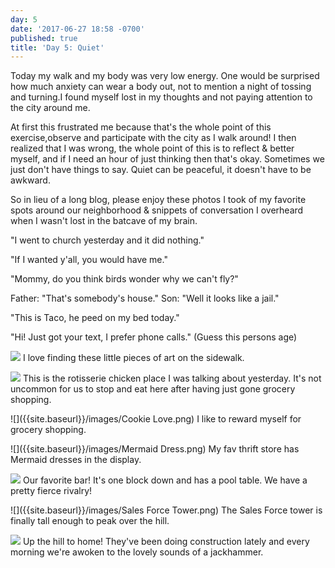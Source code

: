 ```yaml
---
day: 5
date: '2017-06-27 18:58 -0700'
published: true
title: 'Day 5: Quiet'
---
```

Today my walk and my body was very low energy. One would be surprised how much anxiety can wear a body out, not to mention a night of tossing and turning.I found myself lost in my thoughts and not paying attention to the city around me. 

At first this frustrated me because that's the whole point of this exercise,observe and participate with the city as I walk around! I then realized that I was wrong, the whole point of this is to reflect & better  myself, and if I need an hour of just thinking then that's okay. Sometimes we just don't have things to say. Quiet can be peaceful, it doesn't have to be awkward. 

So in lieu of a long blog, please enjoy these photos I took of my favorite spots around our neighborhood & snippets of conversation I overheard when I wasn't lost in the batcave of my brain.

"I went to church yesterday and it did nothing."   

"If I wanted y'all, you would have me."  

"Mommy, do you think birds wonder why we can't fly?"  

Father: "That's somebody's house." 
Son: "Well it looks like a jail."  

"This is Taco, he peed on my bed today." 

"Hi! Just got your text, I prefer phone calls."  (Guess this persons age)

![]({{site.baseurl}}/images/Bear.png)
I love finding these little pieces of art on the sidewalk.

![]({{site.baseurl}}/images/Bite.png)
This is the rotisserie chicken place I was talking about yesterday. It's not uncommon for us to stop and eat here after having just gone grocery shopping.

![]({{site.baseurl}}/images/Cookie Love.png)
I like to reward myself for grocery shopping.

![]({{site.baseurl}}/images/Mermaid Dress.png)
My fav thrift store has Mermaid dresses in the display. 

![]({{site.baseurl}}/images/Royale.png)
Our favorite bar! It's one block down and has a pool table. We have a pretty fierce rivalry!

![]({{site.baseurl}}/images/Sales Force Tower.png)
The Sales Force tower is finally tall enough to peak over the hill.

![]({{site.baseurl}}/images/5.png)
Up the hill to home! They've been doing construction lately and every morning we're awoken to the lovely sounds of a jackhammer.




